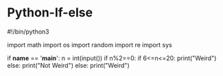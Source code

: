 # Python-If-else
#!/bin/python3

import math
import os
import random
import re
import sys



if __name__ == '__main__':
    n = int(input())
    if n%2==0:
        if 6<=n<=20:
            print("Weird")
        else:
            print("Not Weird")
    else:
        print("Weird")
